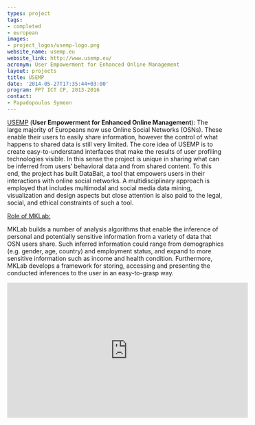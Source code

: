 ```yaml
---
types: project
tags:
- completed
- european
images:
- project_logos/usemp-logo.png
website_name: usemp.eu
website_link: http://www.usemp.eu/
acronym: User Empowerment for Enhanced Online Management
layout: projects
title: USEMP
date: '2014-05-27T17:35:44+03:00'
program: FP7 ICT CP, 2013-2016
contact: 
- Papadopoulos Symeon
---
```

<p><a href="http://www.usemp-project.eu/">USEMP</a> (<strong>User Empowerment for Enhanced Online Management</strong>): The large majority of Europeans now use Online Social Networks (OSNs). These enable their users to easily share information, however the control of what happens to shared data is still very limited. The core idea of USEMP is to create easy-to-understand interfaces that make the results of user profiling technologies visible. In this sense the project is unique in sharing what can be inferred from users’ behavioral data and from shared content. To this end, the project has built DataBait, a tool that empowers users in their interactions with online social networks. A multidisciplinary approach is employed that includes multimodal and social media data mining, visualization and design aspects but close attention is also paid to the legal, social, and ethical constraints of such a tool.</p>
<p><u>Role of MKLab:</u></p>
<p>MKLab builds a number of analysis algorithms that enable the inference of personal and potentially sensitive information from a variety of data that OSN users share. Such inferred information could range from demographics (e.g. gender, age, country) and employment status, and expand to more sensitive information such as income and health condition. Furthermore, MKLab develops a framework for storing, accessing and presenting the conducted inferences to the user in an easy-to-grasp way.</p>
<p><iframe allowfullscreen="" frameborder="0" height="315" src="https://www.youtube.com/embed/dJinztt5PrA" width="560"></iframe></p>
<p>&nbsp;</p>

